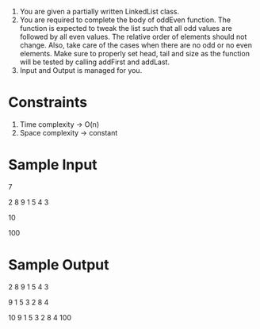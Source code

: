 1. You are given a partially written LinkedList class.
2. You are required to complete the body of oddEven function. The function is expected to tweak the list such that all odd values are followed by all even values. The relative order of elements should not change. Also, take care of the cases when there are no odd or no even elements. Make sure to properly set head, tail and size as the function will be tested by calling addFirst and addLast.
3. Input and Output is managed for you.


# Constraints

1. Time complexity -> O(n)
2. Space complexity -> constant

# Sample Input

7

2 8 9 1 5 4 3

10

100

# Sample Output

2 8 9 1 5 4 3 

9 1 5 3 2 8 4 

10 9 1 5 3 2 8 4 100 